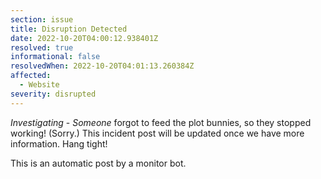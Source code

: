 ```yaml
---
section: issue
title: Disruption Detected
date: 2022-10-20T04:00:12.938401Z
resolved: true
informational: false
resolvedWhen: 2022-10-20T04:01:13.260384Z
affected:
  - Website
severity: disrupted
---
```

*Investigating* - _Someone_ forgot to feed the plot bunnies, so they stopped working! (Sorry.) This incident post will be updated once we have more information. Hang tight!

This is an automatic post by a monitor bot.
        